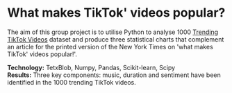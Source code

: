 # What makes TikTok' videos popular?

The aim of this group project is to utilise Python to analyse 1000 [Trending TikTok Videos](https://www.kaggle.com/datasets/erikvdven/tiktok-trending-december-2020) dataset and produce three statistical charts that complement an article for the printed version of the New York Times on 'what makes TikTok' videos popular!'. <br />

**Technology:** TetxBlob, Numpy, Pandas, Scikit-learn, Scipy <br />
**Results:** Three key components: music, duration and sentiment have been identified in the 1000 trending TikTok videos. 

